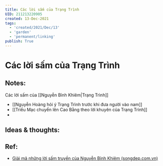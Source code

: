 ```yaml
---
title: Các lời sấm của Trạng Trình
UID: 211213220905
created: 13-Dec-2021
tags:
  - 'created/2021/Dec/13'
  - 'garden'
  - 'permanent/linking'
publish: True
---
```

# Các lời sấm của Trạng Trình

## Notes:
Các lời sấm của [[Nguyễn Bỉnh Khiêm|Trạng Trình]]
- [[Nguyễn Hoàng hỏi ý Trạng Trình trước khi đưa người vào nam]]
- [[Triều Mạc chuyển lên Cao Bằng theo lời khuyên của Trạng Trình]]
- 
## Ideas & thoughts:

## Ref:
- [Giải mã những lời sấm truyền của Nguyễn Bỉnh Khiêm (songdep.com.vn)](https://songdep.com.vn/350-giai-ma-nhung-loi-sam-truyen-cua-nguyen-binh-khiem-d758.html)
